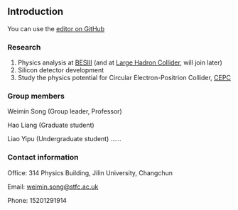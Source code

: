 ## Introduction

You can use the [editor on GitHub](https://github.com/weiminsong/SONGGROUP.github.io/edit/master/README.md)

### Research

1. Physics analysis at [BESIII](http://bes3.ihep.ac.cn) (and at [Large Hadron Collider](https://home.cern/science/accelerators/large-hadron-collider), will join later)
2. Silicon detector development
3. Study the physics potential for Circular Electron-Positrion Collider, [CEPC](http://cepc.ihep.ac.cn)

### Group members

Weimin Song (Group leader, Professor)

Hao Liang (Graduate student)

Liao Yipu (Undergraduate student)
......



### Contact information

Office: 314 Physics Building, Jilin University, Changchun

Email: weimin.song@stfc.ac.uk

Phone: 15201291914
